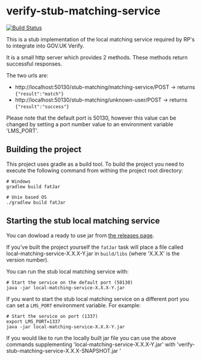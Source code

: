 # verify-stub-matching-service

[![Build Status](https://travis-ci.org/alphagov/verify-stub-matching-service.svg?branch=master)](https://travis-ci.org/alphagov/verify-stub-matching-service)

This is a stub implementation of the local matching service required by RP's to integrate into GOV.UK Verify.

It is a small http server which provides 2 methods. These methods return successful responses.

The two urls are:

* http://localhost:50130/stub-matching/matching-service/POST -> returns `{"result":"match"}`
* http://localhost:50130/stub-matching/unknown-user/POST -> returns `{"result":"success"}`

Please note that the default port is 50130, however this value can be changed by setting a
port number value to an environment variable 'LMS_PORT'.

Building the project
--------------------

This project uses gradle as a build tool. To build the project you need to execute the following command
from withing the project root directory:

```
# Windows
gradlew build fatJar
```

```
# Unix based OS
./gradlew build fatJar
```

Starting the stub local matching service
----------------------------------------

You can dowload a ready to use jar from [the releases page](https://github.com/alphagov/verify-stub-matching-service/releases).

If you've built the project yourself the `fatJar` task will place a file called local-matching-service-X.X.X-Y.jar in `build/libs`
(where 'X.X.X' is the version number).

You can run the stub local matching service with:

```
# Start the service on the default port (50130)
java -jar local-matching-service-X.X.X-Y.jar
```

If you want to start the stub local matching service on a different port you can set a `LMS_PORT`
environment variable. For example:

```
# Start the service on port (1337)
export LMS_PORT=1337
java -jar local-matching-service-X.X.X-Y.jar
```

If you  would like to run the locally built jar file you can use the above commands supplementing
'local-matching-service-X.X.X-Y.jar' with 'verify-stub-matching-service-X.X.X-SNAPSHOT.jar '
